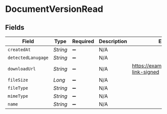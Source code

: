# DocumentVersionRead


## Fields

| Field                                    | Type                                     | Required                                 | Description                              | Example                                  |
| ---------------------------------------- | ---------------------------------------- | ---------------------------------------- | ---------------------------------------- | ---------------------------------------- |
| `createdAt`                              | *String*                                 | :heavy_minus_sign:                       | N/A                                      |                                          |
| `detectedLanugage`                       | *String*                                 | :heavy_minus_sign:                       | N/A                                      |                                          |
| `downloadUrl`                            | *String*                                 | :heavy_minus_sign:                       | N/A                                      | https://example.org/download-link-signed |
| `fileSize`                               | *Long*                                   | :heavy_minus_sign:                       | N/A                                      |                                          |
| `fileType`                               | *String*                                 | :heavy_minus_sign:                       | N/A                                      |                                          |
| `mimeType`                               | *String*                                 | :heavy_minus_sign:                       | N/A                                      |                                          |
| `name`                                   | *String*                                 | :heavy_minus_sign:                       | N/A                                      |                                          |